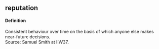 ## reputation

<h4>Definition</h4><p>Consistent behaviour over time on the basis of which anyone else makes near-future decisions.<br>Source: Samuel Smith at IIW37.</p>

